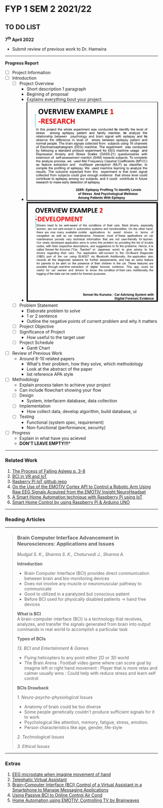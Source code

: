 # FYP 1 SEM 2 2021/22

## TO DO LIST

**7<sup>th</sup> April 2022**
- Submit review of previous work to Dr. Hamwira

***

**Progress Report**

- [ ] Project Information
- [ ] Introduction
  - [ ] Project Overview
    - Short description 1 paragraph
    - Begining of proposal
    - Explains everything bout your project
    - ![Research Example](assets/Screenshot-2022-03-18-092515.png)
    - ![Development Example](assets/Project-statement-development-example.png)
  - [ ] Problem Statement
    - Elaborate problem to solve
    - 1 or 2 sentence
    - Outline the negative points of current problem and why it matters
  - [ ] Project Objective
  - [ ] Significance of Project
    - How useful to the target user
  - [ ] Project Schedule
    - Gantt Chart
- [ ] Review of Previous Work
  - Around 8-10 related papers
    - What's their problem, how they solve, which methodology
    - Look at the abstract of the paper
    - list reference APA style
- [ ] Methodology
  - Explain process taken to achieve your project
  - Can include flowchart showing your flow
  - [ ] Design
    - System, interfacem database, data collection
  - [ ] Implementation
    - How collect data, develop algorithm, build database, ui
  - [ ] Testing
    - Functional (system spec, requirement)
    - Non-functional (performance, security)
- [ ] Progress
  - Explain in what have you acieved
  - **DON'T LEAVE EMPTY!!!***

***

### Related Work

1. [The Process of Falling Asleep p. 3-8](https://sci-hub.se/10.1053/smrv.2001.0145)
2. [BCI in VR and IoT](https://sci-hub.se/10.1109/ACCESS.2018.2809453)
3. [Rasberry Pi IoT github repo](https://github.com/WebThingsIO/wiki/wiki)
4. [On the Use of the EMOTIV Cortex API to Control a Robotic Arm Using Raw EEG Signals Acquired from the EMOTIV Insight NeuroHeadset](https://sci-hub.se/10.1109/CHILECON47746.2019.8987541)
5. [A Smart Home Automation technique with Raspberry Pi using IoT](https://ieeexplore.ieee.org/abstract/document/7873584)
6. [Smart Home Control by using Raspberry Pi & Arduino UNO](assets/Smart_Home_Control_by_using_Raspberry_Pi.pdf)

***

### Reading Articles

***

> ### Brain Computer Interface Advancement in Neurosciences: Applications and Issues
> *Mudgal S. K., Sharma S. K., Chaturvedi J., Sharma A.*
>
> **Introduction**  
> - Brain Computer Interface (BCI) provides direct communication between brain and bio-monitoring devices
> - Does not involve any muscle or neuromuscular pathway to communicate
> - Good to utilized in a paralyzed but conscious patient
> - Before BCI used for physically disabled patients -> hand free devices
> 
> **What is BCI**  
> A brain-computer interface (BCI) is a technology that receives, analyzes, and transfer the signals generated from brain into output commands in real world to accomplish a particular task
>
> **Types of BCIs**  
> 
> *13. BCI and Entertainment & Games*
> - Flying helicopters to any point either 2D or 3D world
> - The Brain Arena
>   : Football video game where can score goal by imagine left or  right hand movement
>   : Player that is more relax and calmer usually wins
>   : Could help with reduce stress and learn self control
>
> **BCIs Drawback**
>
> *1. Neuro-psycho-physiological Issues*
> - Anatomy of brain could be too diverse
> - Some people genetically couldn't produce sufficient signals for it to work
> - Psychological like attention, memory, fatigue, stress, emotion.
> - Person characteristics like age, gender, life-style
>
> *2. Technological Issues*
>
> *3. Ethical Issues*
> 

***

### Extras

1. [EEG microstate when imagine movement of hand](https://sci-hub.se/10.1080/24699322.2017.1389404)
2. [Telephatic Virtual Assistant](https://ieeexplore.ieee.org/abstract/document/8824886)
3. [Brain–Computer Interface (BCI) Control of a Virtual Assistant in a Smartphone to Manage Messaging Applications](assets/BCI-control-of-virtual-assistant.pdf)
4. [Using Passive BCI to Online Control Air Cond](assets/Using_passive_BCI_to_online_control_the_air_conditioner_for_obtaining_the_individual_specific_thermal_comfort_.pdf)
5. [Home Automation using EMOTIV: Controlling TV by Brainwaves](assets/Home_Automation_using_EMOTIV_Controlling_TV_by_Brainwaves.pdf)
